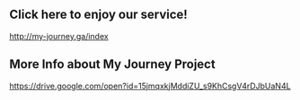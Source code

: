 

## Click here to enjoy our service!
http://my-journey.ga/index


## More Info about My Journey Project
https://drive.google.com/open?id=15jmqxkjMddiZU_s9KhCsgV4rDJbUaN4L
